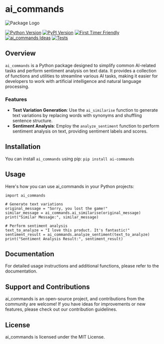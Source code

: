 # ai_commands

![Package Logo](https://github.com/MKM12345/ai_commands/logo.png)

[![Python Version](https://img.shields.io/badge/Python-%3E%3D%203.7-blue?style=plastic.svg)](https://www.python.org/downloads/)
[![PyPI Version](https://img.shields.io/badge/pypi%20package-0.1.0-4DC71F?style=plastic.svg)](https://pypi.org/project/ai-commands/)
[![First Timer Friendly](https://img.shields.io/badge/first%20timer-friendly-4DC71F?style=plastic.svg)](https://github.com/yourusername/ai-commands/issues?q=is%3Aissue+is%3Aopen+label%3A%22good+first+issue%22)
[![ai_commands Ideas](https://img.shields.io/github/issues-raw/MKM12345/ai-commands/ai-commands-idea?color=4DC71F&label=ai-commands%20ideas)](https://github.com/yourusername/ai-commands/labels/ai-commands-idea)
[![Tests](https://img.shields.io/badge/tests-all%20passing-4DC71F?style=plastic.svg)](https://github.com/yourusername/ai-commands/actions)

## Overview

`ai_commands` is a Python package designed to simplify common AI-related tasks and perform sentiment analysis on text data. It provides a collection of functions and utilities to streamline various AI tasks, making it easier for developers to work with artificial intelligence and natural language processing.

### Features

- **Text Variation Generation**: Use the `ai_similarise` function to generate text variations by replacing words with synonyms and shuffling sentence structure.
- **Sentiment Analysis**: Employ the `analyze_sentiment` function to perform sentiment analysis on text, providing sentiment labels and scores.

## Installation

You can install `ai_commands` using pip:
`pip install ai-commands`

## Usage
Here's how you can use ai_commands in your Python projects:

```
import ai_commands

# Generate text variations
original_message = "Sorry, you lost the game!"
similar_message = ai_commands.ai_similarise(original_message)
print("Similar Message:", similar_message)

# Perform sentiment analysis
text_to_analyze = "I love this product. It's fantastic!"
sentiment_result = ai_commands.analyze_sentiment(text_to_analyze)
print("Sentiment Analysis Result:", sentiment_result)

```
## Documentation
For detailed usage instructions and additional functions, please refer to the documentation.

## Support and Contributions
ai_commands is an open-source project, and contributions from the community are welcome! If you have ideas for improvements or new features, please check out our contribution guidelines.

## License
ai_commands is licensed under the MIT License.
